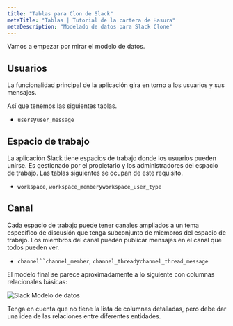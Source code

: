 ```yaml
---
title: "Tablas para Clon de Slack"
metaTitle: "Tablas | Tutorial de la cartera de Hasura"
metaDescription: "Modelado de datos para Slack Clone"
---
```


Vamos a empezar por mirar el modelo de datos.

## Usuarios

La funcionalidad principal de la aplicación gira en torno a los usuarios y sus mensajes.

Así que tenemos las siguientes tablas.

- `users`y`user_message`

## Espacio de trabajo

La aplicación Slack tiene espacios de trabajo donde los usuarios pueden unirse. Es gestionado por el propietario y los administradores del espacio de trabajo. Las tablas siguientes se ocupan de este requisito.

- `workspace`, `workspace_member`y`workspace_user_type`

## Canal

Cada espacio de trabajo puede tener canales ampliados a un tema específico de discusión que tenga subconjunto de miembros del espacio de trabajo. Los miembros del canal pueden publicar mensajes en el canal que todos pueden ver.

- `channel``channel_member`, `channel_thread`y`channel_thread_message`

El modelo final se parece aproximadamente a lo siguiente con columnas relacionales básicas:

![Slack Modelo de datos](https://graphql-engine-cdn.hasura.io/learn-hasura/assets/graphql-hasura-auth/slack-datamodel.png)

Tenga en cuenta que no tiene la lista de columnas detalladas, pero debe dar una idea de las relaciones entre diferentes entidades.
